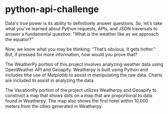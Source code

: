# python-api-challenge

Data's true power is its ability to definitively answer questions. So, let's take what you've learned about Python requests, APIs, and JSON traversals to answer a fundamental question: "What is the weather like as we approach the equator?"

Now, we know what you may be thinking: “That’s obvious. It gets hotter.” But, if pressed for more information, how would you prove that?

The WeatherPy portion of this project involves analyzing weather data using OpenWeather API and Geoapify. Weatherpy is built using Python and includes tthe use of Matplotlib to assist in manipulating the raw data. Charts are included to assist in analyzing the data.

The VacationPy portion of the project utilizes Weatherpy and Geoapify to construct a map that shows dots on a map that are proportional to data found in Weatherpy. The map also shows the first hotel within 10,000 meters from the cities generated in Weatherpy.
